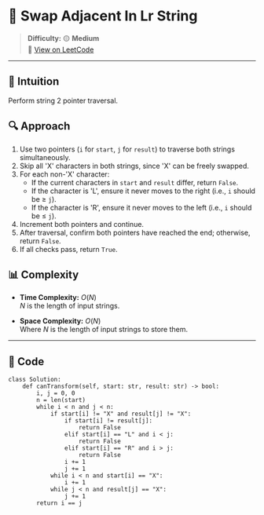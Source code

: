 
# 🧠 Swap Adjacent In Lr String

> **Difficulty:** 🟡 **Medium**\
> 📎 [View on LeetCode](https://leetcode.com/problems/swap-adjacent-in-lr-string/description/)

---

## 📝 Intuition

Perform string 2 pointer traversal.

## 🔍 Approach

1. Use two pointers (`i` for `start`, `j` for `result`) to traverse both strings simultaneously.
2. Skip all 'X' characters in both strings, since 'X' can be freely swapped.
3. For each non-'X' character:
   - If the current characters in `start` and `result` differ, return `False`.
   - If the character is 'L', ensure it never moves to the right (i.e., `i` should be ≥ `j`).
   - If the character is 'R', ensure it never moves to the left (i.e., `i` should be ≤ `j`).
4. Increment both pointers and continue.
5. After traversal, confirm both pointers have reached the end; otherwise, return `False`.
6. If all checks pass, return `True`.

## 📊 Complexity

- **Time Complexity:** $O(N)$  
$N$ is the length of input strings.


- **Space Complexity:** $O(N)$  
Where $N$ is the length of input strings to store them.

---

## 🧩 Code

```python3 []
class Solution:
    def canTransform(self, start: str, result: str) -> bool:
        i, j = 0, 0
        n = len(start)
        while i < n and j < n:
            if start[i] != "X" and result[j] != "X":
                if start[i] != result[j]:
                    return False
                elif start[i] == "L" and i < j:
                    return False
                elif start[i] == "R" and i > j:
                    return False
                i += 1
                j += 1
            while i < n and start[i] == "X":
                i += 1
            while j < n and result[j] == "X":
                j += 1
        return i == j
```

